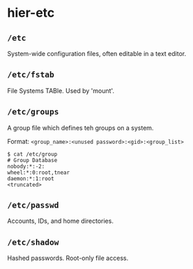 # hier-etc

## `/etc`
System-wide configuration files, often editable in a text editor.

## `/etc/fstab`
File Systems TABle. Used by 'mount'.

## `/etc/groups`
A group file which defines teh groups on a system.

Format: `<group_name>:<unused password>:<gid>:<group_list>`

```
$ cat /etc/group
# Group Database
nobody:*:-2:
wheel:*:0:root,tnear
daemon:*:1:root
<truncated>
```

## `/etc/passwd`
Accounts, IDs, and home directories.

## `/etc/shadow`
Hashed passwords. Root-only file access.
